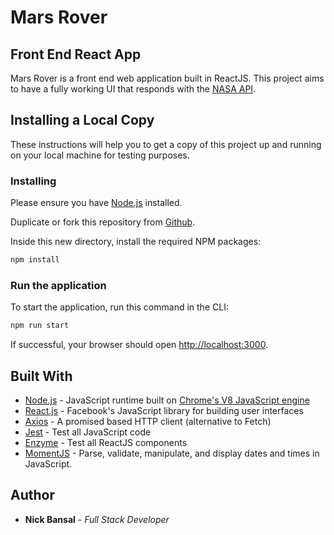 # Mars Rover

## Front End React App

Mars Rover is a front end web application built in ReactJS. This project aims to have a fully working UI that responds with the [NASA API](https://images.nasa.gov/docs/images.nasa.gov_api_docs.pdf).

## Installing a Local Copy

These instructions will help you to get a copy of this project up and running on your local machine for testing purposes.

### Installing

Please ensure you have [Node.js](https://nodejs.org/en/download/) installed.

Duplicate or fork this repository from [Github](https://github.com/NickBansal/MarsRover).

Inside this new directory, install the required NPM packages:

```bash
npm install
```

### Run the application

To start the application, run this command in the CLI:

```bash
npm run start
```

If successful, your browser should open [http://localhost:3000](http://localhost:3000).


## Built With

* [Node.js](https://nodejs.org/) - JavaScript runtime built on [Chrome's V8 JavaScript engine](https://developers.google.com/v8/)
* [React.js](https://reactjs.org/) - Facebook's JavaScript library for building user interfaces
* [Axios](https://www.npmjs.com/package/axios) - A promised based HTTP client (alternative to Fetch)
* [Jest](https://jestjs.io/) - Test all JavaScript code
* [Enzyme](https://airbnb.io/enzyme/docs/api/) - Test all ReactJS components
* [MomentJS](https://momentjs.com/) - Parse, validate, manipulate, and display dates and times in JavaScript.

## Author

* **Nick Bansal** - *Full Stack Developer*